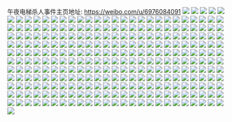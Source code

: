 午夜电梯杀人事件主页地址: https://weibo.com/u/6976084091 
![](https://wx4.sinaimg.cn/mw2000/007C6W9lly1h8xae1gsq5j30u0140doe.jpg) 
![](https://wx4.sinaimg.cn/mw2000/007C6W9lly1h8xae1r7spj30u014sdlo.jpg) 
![](https://wx4.sinaimg.cn/mw2000/007C6W9lly1h8xae28e8pj30u0140gsq.jpg) 
![](https://wx4.sinaimg.cn/mw2000/007C6W9lly1h8xae2nq2fj30u0140tf6.jpg) 
![](https://wx4.sinaimg.cn/mw2000/007C6W9lly1h8xae32w3oj30u013vahu.jpg) 
![](https://wx4.sinaimg.cn/mw2000/007C6W9lly1h8xae3k422j30u0140wk6.jpg) 
![](https://wx4.sinaimg.cn/mw2000/007C6W9lly1h8xae4dmjhj30u0177q9t.jpg) 
![](https://wx4.sinaimg.cn/mw2000/007C6W9lly1h8w4efa2d8j31sc2ds7wh.jpg) 
![](https://wx4.sinaimg.cn/mw2000/007C6W9lly1h8vhi0zeptj30k00zkq7b.jpg) 
![](https://wx4.sinaimg.cn/mw2000/007C6W9lly1h8ua3hy4bgj30qo0zkn1m.jpg) 
![](https://wx4.sinaimg.cn/mw2000/007C6W9lly1h8ua3if5p1j30qo0zkaep.jpg) 
![](https://wx4.sinaimg.cn/mw2000/007C6W9lly1h8ua3it49hj30qo0zkwj9.jpg) 
![](https://wx4.sinaimg.cn/mw2000/007C6W9lly1h8ua3higmoj30qo0zkdiq.jpg) 
![](https://wx4.sinaimg.cn/mw2000/007C6W9lly1h8ua3j4yooj30u0140q7n.jpg) 
![](https://wx4.sinaimg.cn/mw2000/007C6W9lly1h8u4aq0ypyj30u0103n2b.jpg) 
![](https://wx4.sinaimg.cn/mw2000/007C6W9lly1h8u4aqsnscj30u01cvqaq.jpg) 
![](https://wx4.sinaimg.cn/mw2000/007C6W9lly1h8u4b9qrrwj30u010cdl2.jpg) 
![](https://wx4.sinaimg.cn/mw2000/007C6W9lly1h8tbrnvzd7j30wi0d9dgo.jpg) 
![](https://wx4.sinaimg.cn/mw2000/007C6W9lly1h8sy80ymtdj30u0140wk7.jpg) 
![](https://wx4.sinaimg.cn/mw2000/007C6W9lly1h8sy81arfij30rl0u8dgx.jpg) 
![](https://wx4.sinaimg.cn/mw2000/007C6W9lly1h8sy84ty2zj30qn0w60y9.jpg) 
![](https://wx4.sinaimg.cn/mw2000/007C6W9lly1h8sy862ceoj30u0140dkw.jpg) 
![](https://wx4.sinaimg.cn/mw2000/007C6W9lly1h8sy7zuofsj30u01hcjwn.jpg) 
![](https://wx4.sinaimg.cn/mw2000/007C6W9lly1h8sy8qeblxj30u01symzi.jpg) 
![](https://wx4.sinaimg.cn/mw2000/007C6W9lly1h8pgpykvw0j30u01fg788.jpg) 
![](https://wx4.sinaimg.cn/mw2000/007C6W9lly1h8n9lxxp55j30wi1ycqpv.jpg) 
![](https://wx4.sinaimg.cn/mw2000/007C6W9lly1h8mcppqw08j30j80cigme.jpg) 
![](https://wx4.sinaimg.cn/mw2000/007C6W9lly1h8l4hgln38j30u01sy0ws.jpg) 
![](https://wx4.sinaimg.cn/mw2000/007C6W9lly1h8itlcpww4j31400u0ajc.jpg) 
![](https://wx4.sinaimg.cn/mw2000/007C6W9lly1h8itlecup6j30u0140q57.jpg) 
![](https://wx4.sinaimg.cn/mw2000/007C6W9lly1h8itlbktgsj31400u0qcw.jpg) 
![](https://wx4.sinaimg.cn/mw2000/007C6W9lly1h8itlgizo3j30u0140wkr.jpg) 
![](https://wx4.sinaimg.cn/mw2000/007C6W9lly1h8f92ppw1ij30n00m8jsu.jpg) 
![](https://wx4.sinaimg.cn/mw2000/007C6W9lly1h8d0ps52tkj30u01sy44q.jpg) 
![](https://wx4.sinaimg.cn/mw2000/007C6W9lly1h8d0osl49xj30u01400wi.jpg) 
![](https://wx4.sinaimg.cn/mw2000/007C6W9lly1h8cfiyuufkj30qp0rqq5q.jpg) 
![](https://wx4.sinaimg.cn/mw2000/007C6W9lly1h84m7xalc6j30wi09jwg3.jpg) 
![](https://wx4.sinaimg.cn/mw2000/007C6W9lly1h80exnu38ij30u011vacv.jpg) 
![](https://wx4.sinaimg.cn/mw2000/007C6W9lly1h7xkvy8akjj30u00xmai3.jpg) 
![](https://wx4.sinaimg.cn/mw2000/007C6W9lly1h7xkw0erhrj30qo0js3zj.jpg) 
![](https://wx4.sinaimg.cn/mw2000/007C6W9lly1h7oi4d02ktj327a354u0x.jpg) 
![](https://wx4.sinaimg.cn/mw2000/007C6W9lly1h7oi5w6n1rj32c02c0u10.jpg) 
![](https://wx4.sinaimg.cn/mw2000/007C6W9lly1h7oi5zbpvkj32c02c0hdw.jpg) 
![](https://wx4.sinaimg.cn/mw2000/007C6W9lly1h7oi5rjyenj30l60rkwhj.jpg) 
![](https://wx4.sinaimg.cn/mw2000/007C6W9lly1h7nbk9yydbj30lc35s17g.jpg) 
![](https://wx4.sinaimg.cn/mw2000/007C6W9lly1h7nbkali2cj30sg1s07ay.jpg) 
![](https://wx4.sinaimg.cn/mw2000/007C6W9lly1h7nbkb87uhj30sg23u17g.jpg) 
![](https://wx4.sinaimg.cn/mw2000/007C6W9lly1h7nbkbp1ufj30u0140gqf.jpg) 
![](https://wx4.sinaimg.cn/mw2000/007C6W9lly1h7ncu6qpdij30sg2prdti.jpg) 
![](https://wx4.sinaimg.cn/mw2000/007C6W9lly1h7naryfuhyj30o00u7wji.jpg) 
![](https://wx4.sinaimg.cn/mw2000/007C6W9lly1h7narz1d8nj30u00vun3z.jpg) 
![](https://wx4.sinaimg.cn/mw2000/007C6W9lly1h7b1j6caggj30u014078e.jpg) 
![](https://wx4.sinaimg.cn/mw2000/007C6W9lly1h76dsk413hj30u0140tbo.jpg) 
![](https://wx4.sinaimg.cn/mw2000/007C6W9lly1h76dslv0y3j30u0140q5m.jpg) 
![](https://wx4.sinaimg.cn/mw2000/007C6W9lly1h76dsqaj1nj30u00xpgoh.jpg) 
![](https://wx4.sinaimg.cn/mw2000/007C6W9lly1h73rj3y3xej30u014047b.jpg) 
![](https://wx4.sinaimg.cn/mw2000/007C6W9lly1h71oovilqfj30od0whjs6.jpg) 
![](https://wx4.sinaimg.cn/mw2000/007C6W9lly1h71oov1b65j30qo0zkwj2.jpg) 
![](https://wx4.sinaimg.cn/mw2000/007C6W9lly1h71oovxxmej30qo0zkq79.jpg) 
![](https://wx4.sinaimg.cn/mw2000/007C6W9lly1h71oowbfifj30qn0vg78j.jpg) 
![](https://wx4.sinaimg.cn/mw2000/007C6W9lly1h6wpovpm0lj30u01dtq4c.jpg) 
![](https://wx4.sinaimg.cn/mw2000/007C6W9lly1h6odda67vkj30sg1oxjvy.jpg) 
![](https://wx4.sinaimg.cn/mw2000/007C6W9lly1h6oddamv45j30zg1bagqv.jpg) 
![](https://wx4.sinaimg.cn/mw2000/007C6W9lly1h6oddbgeo5j30sg1kv0we.jpg) 
![](https://wx4.sinaimg.cn/mw2000/007C6W9lly1h6oddcnnr0j30sg35s7wh.jpg) 
![](https://wx4.sinaimg.cn/mw2000/007C6W9lly1h6oddde7sej316o1kw43h.jpg) 
![](https://wx4.sinaimg.cn/mw2000/007C6W9lly1h6oddfr4vbj32c0340x6p.jpg) 
![](https://wx4.sinaimg.cn/mw2000/007C6W9lly1h6oddiab22j32c0340k6q.jpg) 
![](https://wx4.sinaimg.cn/mw2000/007C6W9lly1h6oddilqmqj30zk1bf7ay.jpg) 
![](https://wx4.sinaimg.cn/mw2000/007C6W9lly1h6oddl0wwfj32c0340wsw.jpg) 
![](https://wx4.sinaimg.cn/mw2000/007C6W9lly1h6oddn7a6nj32c0340hdu.jpg) 
![](https://wx4.sinaimg.cn/mw2000/007C6W9lly1h6oddpfhi5j32c03407wi.jpg) 
![](https://wx4.sinaimg.cn/mw2000/007C6W9lly1h6oddrjk3hj32c0340qv6.jpg) 
![](https://wx4.sinaimg.cn/mw2000/007C6W9lly1h6oddt26zwj334022ok3m.jpg) 
![](https://wx4.sinaimg.cn/mw2000/007C6W9lly1h6oddue7loj31kp1y8ag7.jpg) 
![](https://wx4.sinaimg.cn/mw2000/007C6W9lly1h6oddvxltyj32c0340n7y.jpg) 
![](https://wx4.sinaimg.cn/mw2000/007C6W9lly1h6oddwywasj32c0340gv1.jpg) 
![](https://wx4.sinaimg.cn/mw2000/007C6W9lly1h6oddxekd3j30zg1bateg.jpg) 
![](https://wx4.sinaimg.cn/mw2000/007C6W9lly1h6oddxvr4gj30nj0vbqct.jpg) 
![](https://wx4.sinaimg.cn/mw2000/007C6W9lly1h6ju1rav66j30sg1srtcv.jpg) 
![](https://wx4.sinaimg.cn/mw2000/007C6W9lly1h6ju1rjfn2j30xr0u0dht.jpg) 
![](https://wx4.sinaimg.cn/mw2000/007C6W9lly1h6ju1wx6yfj30sg258whz.jpg) 
![](https://wx4.sinaimg.cn/mw2000/007C6W9lly1h6ju1t5ha9j32c02g0kjm.jpg) 
![](https://wx4.sinaimg.cn/mw2000/007C6W9lly1h6ju1wblqxj32o02o0wil.jpg) 
![](https://wx4.sinaimg.cn/mw2000/007C6W9lly1h6ju1vbp2wj32c02c01kx.jpg) 
![](https://wx4.sinaimg.cn/mw2000/007C6W9lly1h6ju1yh5ekj30sg4nb49a.jpg) 
![](https://wx4.sinaimg.cn/mw2000/007C6W9lly1h6ju1yvvlxj30zk1bf471.jpg) 
![](https://wx4.sinaimg.cn/mw2000/007C6W9lly1h6ju1z576jj30zk1bftcn.jpg) 
![](https://wx4.sinaimg.cn/mw2000/007C6W9lly1h6ju1zj5mnj30qo2w3tmn.jpg) 
![](https://wx4.sinaimg.cn/mw2000/007C6W9lly1h6ju204s66j30oy0w2433.jpg) 
![](https://wx4.sinaimg.cn/mw2000/007C6W9lly1h6ju20cxsuj30u0140doa.jpg) 
![](https://wx4.sinaimg.cn/mw2000/007C6W9lly1h6ju20mjvoj30qo28075r.jpg) 
![](https://wx4.sinaimg.cn/mw2000/007C6W9lly1h6ju20x3w8j30nq0zkmz1.jpg) 
![](https://wx4.sinaimg.cn/mw2000/007C6W9lly1h6ju21w8vxj31w01w07wi.jpg) 
![](https://wx4.sinaimg.cn/mw2000/007C6W9lly1h6ju22b80hj30u01hck19.jpg) 
![](https://wx4.sinaimg.cn/mw2000/007C6W9lly1h6ju2gfdetj32o02o0b2b.jpg) 
![](https://wx4.sinaimg.cn/mw2000/007C6W9lly1h6ju3dcq5oj30jh0g576d.jpg) 
![](https://wx4.sinaimg.cn/mw2000/007C6W9lly1h62quch2nwj30d60sg0vc.jpg) 
![](https://wx4.sinaimg.cn/mw2000/007C6W9lly1h62qucpijtj30d60sg76s.jpg) 
![](https://wx4.sinaimg.cn/mw2000/007C6W9lly1h601l9oekgj30lu0tqwfw.jpg) 
![](https://wx4.sinaimg.cn/mw2000/007C6W9lly1h601la5gkbj30ks0si79i.jpg) 
![](https://wx4.sinaimg.cn/mw2000/007C6W9lly1h5j1bkn1jaj32vo1xku0y.jpg) 
![](https://wx4.sinaimg.cn/mw2000/007C6W9lly1h5j1blp762j30ii0wy437.jpg) 
![](https://wx4.sinaimg.cn/mw2000/007C6W9lly1h5j1bo80evj30zk1beanc.jpg) 
![](https://wx4.sinaimg.cn/mw2000/007C6W9lly1h5j1bu9ihnj32ds36fb2a.jpg) 
![](https://wx4.sinaimg.cn/mw2000/007C6W9lly1h5j1buoy4hj30ng0xmti9.jpg) 
![](https://wx4.sinaimg.cn/mw2000/007C6W9lly1h5j1buzjc2j30sg0rk484.jpg) 
![](https://wx4.sinaimg.cn/mw2000/007C6W9lly1h5j1bvhdt7j30kx0sgqo5.jpg) 
![](https://wx4.sinaimg.cn/mw2000/007C6W9lly1h5j1bvqrcsj30on0v678w.jpg) 
![](https://wx4.sinaimg.cn/mw2000/007C6W9lly1h5j1bx1lrsj31qh2dr1ky.jpg) 
![](https://wx4.sinaimg.cn/mw2000/007C6W9lly1h5j1byvmn8j32qj2qkx6p.jpg) 
![](https://wx4.sinaimg.cn/mw2000/007C6W9lly1h5j1bz9abkj30u01t04bb.jpg) 
![](https://wx4.sinaimg.cn/mw2000/007C6W9lly1h46aa47y9fj30qo0zkdj6.jpg) 
![](https://wx4.sinaimg.cn/mw2000/007C6W9lly1h46aa4hqxbj30qo0zk431.jpg) 
![](https://wx4.sinaimg.cn/mw2000/007C6W9lly1h46aa5hzauj30pn0xcn27.jpg) 
![](https://wx4.sinaimg.cn/mw2000/007C6W9lly1h46aa5uub9j30qo0zkwga.jpg) 
![](https://wx4.sinaimg.cn/mw2000/007C6W9lly1h3gze2xnamj31t00u011u.jpg) 
![](https://wx4.sinaimg.cn/mw2000/007C6W9lly1h3gze38tw3j31t00u047m.jpg) 
![](https://wx4.sinaimg.cn/mw2000/007C6W9lly1h3gze3stkzj31t00u0gvt.jpg) 
![](https://wx4.sinaimg.cn/mw2000/007C6W9lly1h3gze43uchj31t00u0tid.jpg) 
![](https://wx4.sinaimg.cn/mw2000/007C6W9lly1h3fy4q7h2fj30u01jt14c.jpg) 
![](https://wx4.sinaimg.cn/mw2000/007C6W9lly1h38pg8nvgrj32o02o0e83.jpg) 
![](https://wx4.sinaimg.cn/mw2000/007C6W9lly1h38pfttgxaj32o03k01l1.jpg) 
![](https://wx4.sinaimg.cn/mw2000/007C6W9lly1h38pfug6cxj30zg1bagzb.jpg) 
![](https://wx4.sinaimg.cn/mw2000/007C6W9lly1h38pfx9ot3j32o03k0e86.jpg) 
![](https://wx4.sinaimg.cn/mw2000/007C6W9lly1h38pg06gjfj32o02o0hdx.jpg) 
![](https://wx4.sinaimg.cn/mw2000/007C6W9lly1h38pg64jlmj32o02o01kz.jpg) 
![](https://wx4.sinaimg.cn/mw2000/007C6W9lly1h38pga6wy2j32o02o0b2b.jpg) 
![](https://wx4.sinaimg.cn/mw2000/007C6W9lly1h38pfo4pvhj32o03k0hdw.jpg) 
![](https://wx4.sinaimg.cn/mw2000/007C6W9lly1h38pg1shwyj32o02o04qq.jpg) 
![](https://wx4.sinaimg.cn/mw2000/007C6W9lly1h38pfrhn79j32o03k0b2b.jpg) 
![](https://wx4.sinaimg.cn/mw2000/007C6W9lly1h38pg29rgrj30u00u0gp0.jpg) 
![](https://wx4.sinaimg.cn/mw2000/007C6W9lly1h38pg4ocx0j32o02o0kjm.jpg) 
![](https://wx4.sinaimg.cn/mw2000/007C6W9lly1h34js89cnjj32o02o0u0y.jpg) 
![](https://wx4.sinaimg.cn/mw2000/007C6W9lly1h34js9s1b2j32o02o0kjn.jpg) 
![](https://wx4.sinaimg.cn/mw2000/007C6W9lly1h34jsbg8shj32o02o0npf.jpg) 
![](https://wx4.sinaimg.cn/mw2000/007C6W9lly1h34jscl8fzj32o02o0hdu.jpg) 
![](https://wx4.sinaimg.cn/mw2000/007C6W9lly1h34jsdvxzyj32o02o0x6q.jpg) 
![](https://wx4.sinaimg.cn/mw2000/007C6W9lly1h34jsgmjf9j32o02o0npg.jpg) 
![](https://wx4.sinaimg.cn/mw2000/007C6W9lly1h31q9gaj01j30qo0zk46d.jpg) 
![](https://wx4.sinaimg.cn/mw2000/007C6W9lly1h31q9gniiyj30qo0zk0zo.jpg) 
![](https://wx4.sinaimg.cn/mw2000/007C6W9lly1h31q9hayq2j30qo0t40yt.jpg) 
![](https://wx4.sinaimg.cn/mw2000/007C6W9lly1h31q9hnz7qj30oj0vaq7e.jpg) 
![](https://wx4.sinaimg.cn/mw2000/007C6W9lly1h30jxtbsyzj31hc1hcnl8.jpg) 
![](https://wx4.sinaimg.cn/mw2000/007C6W9lly1h30jxpghl7j30od1a7wjm.jpg) 
![](https://wx4.sinaimg.cn/mw2000/007C6W9lly1h30jypitfmj316o1kwx0k.jpg) 
![](https://wx4.sinaimg.cn/mw2000/007C6W9lly1h30jyoyisej31s035snpe.jpg) 
![](https://wx4.sinaimg.cn/mw2000/007C6W9lly1h30jym2c4dj30zg1ba48t.jpg) 
![](https://wx4.sinaimg.cn/mw2000/007C6W9lly1h30jynfgrgj32c0340x6p.jpg) 
![](https://wx4.sinaimg.cn/mw2000/007C6W9lly1h30jyjnniej32o02o01l0.jpg) 
![](https://wx4.sinaimg.cn/mw2000/007C6W9lly1h30jyle0kmj32o02o0u10.jpg) 
![](https://wx4.sinaimg.cn/mw2000/007C6W9lly1h30jyyuj6rj32o02o0x6p.jpg) 
![](https://wx4.sinaimg.cn/mw2000/007C6W9lly1h2suagzd8hj30w016odmj.jpg) 
![](https://wx4.sinaimg.cn/mw2000/007C6W9lly1h2suahlnq3j30xk1dsh38.jpg) 
![](https://wx4.sinaimg.cn/mw2000/007C6W9lly1h2suajlpm8j32as340b2a.jpg) 
![](https://wx4.sinaimg.cn/mw2000/007C6W9lly1h2sualuestj32302waqv5.jpg) 
![](https://wx4.sinaimg.cn/mw2000/007C6W9lly1h2suaghtjpj3126183due.jpg) 
![](https://wx4.sinaimg.cn/mw2000/007C6W9lly1h2suamgs3pj30q815wam4.jpg) 
![](https://wx4.sinaimg.cn/mw2000/007C6W9lly1h2suaqgij0j32c0340npe.jpg) 
![](https://wx4.sinaimg.cn/mw2000/007C6W9lly1h2suanpgibj311y1e6e0i.jpg) 
![](https://wx4.sinaimg.cn/mw2000/007C6W9lly1h2suaopk0ej316o1kw1kx.jpg) 
![](https://wx4.sinaimg.cn/mw2000/007C6W9lly1h2qn4b6vusj30qo0ucaf9.jpg) 
![](https://wx4.sinaimg.cn/mw2000/007C6W9lly1h2mr1efxe3j30kg0a2ab4.jpg) 
![](https://wx4.sinaimg.cn/mw2000/007C6W9lly1h2mr1fde5mj30u01407wh.jpg) 
![](https://wx4.sinaimg.cn/mw2000/007C6W9lly1h2mr1eq30jj30u01407wh.jpg) 
![](https://wx4.sinaimg.cn/mw2000/007C6W9lly1h2jikufk0bj30u01hcn5x.jpg) 
![](https://wx4.sinaimg.cn/mw2000/007C6W9lly1h2jikv0unfj327i2y04j8.jpg) 
![](https://wx4.sinaimg.cn/mw2000/007C6W9lly1h2ji1v3417j30ke1a7gpd.jpg) 
![](https://wx4.sinaimg.cn/mw2000/007C6W9lly1h2ik5hae1pj30v915o11w.jpg) 
![](https://wx4.sinaimg.cn/mw2000/007C6W9lly1h2ik5hrjkqj30v915ojzd.jpg) 
![](https://wx4.sinaimg.cn/mw2000/007C6W9lly1h2ik5i63f7j30v915oqfi.jpg) 
![](https://wx4.sinaimg.cn/mw2000/007C6W9lly1h2ik5im079j30v915oqdk.jpg) 
![](https://wx4.sinaimg.cn/mw2000/007C6W9lly1h2ik5j5shsj31av1qiauk.jpg) 
![](https://wx4.sinaimg.cn/mw2000/007C6W9lly1h2ik5jl7hcj30v915owrk.jpg) 
![](https://wx4.sinaimg.cn/mw2000/007C6W9lly1h2ik5jz6t6j30v915otim.jpg) 
![](https://wx4.sinaimg.cn/mw2000/007C6W9lly1h2ik5k9cz7j30rs0ku41q.jpg) 
![](https://wx4.sinaimg.cn/mw2000/007C6W9lly1h2ik5kw0duj31mo268kga.jpg) 
![](https://wx4.sinaimg.cn/mw2000/007C6W9lly1h2iegboh9sj332z35f7wi.jpg) 
![](https://wx4.sinaimg.cn/mw2000/007C6W9lly1h2f7r6rh6aj30qo0zk0uy.jpg) 
![](https://wx4.sinaimg.cn/mw2000/007C6W9lly1h2f7qmw7dyj30u01hcwp4.jpg) 
![](https://wx4.sinaimg.cn/mw2000/007C6W9lly1h2f7qxczguj30u00u0466.jpg) 
![](https://wx4.sinaimg.cn/mw2000/007C6W9lly1h2f7ps6knij329p29p1l0.jpg) 
![](https://wx4.sinaimg.cn/mw2000/007C6W9lly1h2f7puxe0wj32o02o0u10.jpg) 
![](https://wx4.sinaimg.cn/mw2000/007C6W9lly1h2f7rpzfcbj30dc1e1jxy.jpg) 
![](https://wx4.sinaimg.cn/mw2000/007C6W9lly1h2f7s49wnyj30u00u0wlq.jpg) 
![](https://wx4.sinaimg.cn/mw2000/007C6W9lly1h2f7sd2sz7j30u00u077z.jpg) 
![](https://wx4.sinaimg.cn/mw2000/007C6W9lly1h2f7q09r4vj32o02o0kjl.jpg) 
![](https://wx4.sinaimg.cn/mw2000/007C6W9lly1h2dxpws92hj30qo0zkjve.jpg) 
![](https://wx4.sinaimg.cn/mw2000/007C6W9lly1h2dxpwjlwkj30q80nkdki.jpg) 
![](https://wx4.sinaimg.cn/mw2000/007C6W9lly1h2dxqsq427j32o02o07eb.jpg) 
![](https://wx4.sinaimg.cn/mw2000/007C6W9lly1h2dxtga99kj30qo0zktir.jpg) 
![](https://wx4.sinaimg.cn/mw2000/007C6W9lly1h2agpb00kjj30u01f7amp.jpg) 
![](https://wx4.sinaimg.cn/mw2000/007C6W9lly1h2agpbeyujj30qo0zk108.jpg) 
![](https://wx4.sinaimg.cn/mw2000/007C6W9lly1h2agpc3esuj30qo0zkn4l.jpg) 
![](https://wx4.sinaimg.cn/mw2000/007C6W9lly1h2926p9hgrj30q817gwix.jpg) 
![](https://wx4.sinaimg.cn/mw2000/007C6W9lly1h28wmhdxpej30u00u0dji.jpg) 
![](https://wx4.sinaimg.cn/mw2000/007C6W9lly1h28wmhp93bj310r0u0grl.jpg) 
![](https://wx4.sinaimg.cn/mw2000/007C6W9lly1h28wmi3i2oj30u013xwiy.jpg) 
![](https://wx4.sinaimg.cn/mw2000/007C6W9lly1h28wmihr7wj30u0140ah2.jpg) 
![](https://wx4.sinaimg.cn/mw2000/007C6W9lly1h28wmizs13j30u00u0jvk.jpg) 
![](https://wx4.sinaimg.cn/mw2000/007C6W9lly1h28wmjhtgyj30u00u0djf.jpg) 
![](https://wx4.sinaimg.cn/mw2000/007C6W9lly1h24lqg54gij30on0yv760.jpg) 
![](https://wx4.sinaimg.cn/mw2000/007C6W9lly1h21u4kqqufj31400u078h.jpg) 
![](https://wx4.sinaimg.cn/mw2000/007C6W9lly1h21u4l5375j30u00u0q93.jpg) 
![](https://wx4.sinaimg.cn/mw2000/007C6W9lly1h21u4lin1pj30zr0u0tg1.jpg) 
![](https://wx4.sinaimg.cn/mw2000/007C6W9lly1h21u4lwl1aj30u01t0n7s.jpg) 
![](https://wx4.sinaimg.cn/mw2000/007C6W9lly1h21u4mftrmj30u00u0djf.jpg) 
![](https://wx4.sinaimg.cn/mw2000/007C6W9lly1h21u4mrzjbj30u00u0jvk.jpg) 
![](https://wx4.sinaimg.cn/mw2000/007C6W9lly1h21u4n684nj31hc0onqax.jpg) 
![](https://wx4.sinaimg.cn/mw2000/007C6W9lly1h21u4nk88zj30u0140dlf.jpg) 
![](https://wx4.sinaimg.cn/mw2000/007C6W9lly1h21u4nzd1rj30zk0pcn26.jpg) 
![](https://wx4.sinaimg.cn/mw2000/007C6W9lly1h21u4o9kkfj30qo0zkwip.jpg) 
![](https://wx4.sinaimg.cn/mw2000/007C6W9lly1h21u4okwo4j313z0u047n.jpg) 
![](https://wx4.sinaimg.cn/mw2000/007C6W9lly1h1u46h1zh0j30yf0u0tda.jpg) 
![](https://wx4.sinaimg.cn/mw2000/007C6W9lly1h1u46hcjcyj313z0u0n43.jpg) 
![](https://wx4.sinaimg.cn/mw2000/007C6W9lly1h1u46hsbq1j31400u0jyc.jpg) 
![](https://wx4.sinaimg.cn/mw2000/007C6W9lly1h1u46i28p0j31400u0afz.jpg) 
![](https://wx4.sinaimg.cn/mw2000/007C6W9lly1h1u46ihd2dj31400u041z.jpg) 
![](https://wx4.sinaimg.cn/mw2000/007C6W9lly1h1r08l3zacj30ku114wmu.jpg) 
![](https://wx4.sinaimg.cn/mw2000/007C6W9lly1h1og0gx617j30u00u0q7z.jpg) 
![](https://wx4.sinaimg.cn/mw2000/007C6W9lly1h1og0hgv2wj30u00u0n0l.jpg) 
![](https://wx4.sinaimg.cn/mw2000/007C6W9lly1h1og0htvusj31t00u0q62.jpg) 
![](https://wx4.sinaimg.cn/mw2000/007C6W9lly1h1og0inytwj30u00u079c.jpg) 
![](https://wx4.sinaimg.cn/mw2000/007C6W9lly1h1og0j9m6kj30u00u0qaj.jpg) 
![](https://wx4.sinaimg.cn/mw2000/007C6W9lly1h1og0js2ktj30u00u0afe.jpg) 
![](https://wx4.sinaimg.cn/mw2000/007C6W9lly1h1m2yjoefdj30u00u0jx4.jpg) 
![](https://wx4.sinaimg.cn/mw2000/007C6W9lly1h1m2yk55xoj30u00u0dkm.jpg) 
![](https://wx4.sinaimg.cn/mw2000/007C6W9lly1h1m2ykowfnj30u00u0gpr.jpg) 
![](https://wx4.sinaimg.cn/mw2000/007C6W9lly1h1m2yl49pwj30u00u0q5v.jpg) 
![](https://wx4.sinaimg.cn/mw2000/007C6W9lly1h1m2ylh16rj30u00u00vs.jpg) 
![](https://wx4.sinaimg.cn/mw2000/007C6W9lly1h1m2ylwdhkj30u00u0jyh.jpg) 
![](https://wx4.sinaimg.cn/mw2000/007C6W9lly1h1m2ymeeycj30u00u0tfd.jpg) 
![](https://wx4.sinaimg.cn/mw2000/007C6W9lly1h1m2ymq8cgj30u00vywgl.jpg) 
![](https://wx4.sinaimg.cn/mw2000/007C6W9lly1h1m2yj8iuvj31400u0td1.jpg) 
![](https://wx4.sinaimg.cn/mw2000/007C6W9lly1h1m2w7cqgqj30u0185k02.jpg) 
![](https://wx4.sinaimg.cn/mw2000/007C6W9lly1h1ipez7j5fj30m20srwh0.jpg) 
![](https://wx4.sinaimg.cn/mw2000/007C6W9lly1h1ipezz50wj30qo0zk0vs.jpg) 
![](https://wx4.sinaimg.cn/mw2000/007C6W9lly1h1ipf0gx2ij30qo0zkgq8.jpg) 
![](https://wx4.sinaimg.cn/mw2000/007C6W9lly1h1ipf0u1vfj30qo0zkq7e.jpg) 
![](https://wx4.sinaimg.cn/mw2000/007C6W9lly1h1ipf1l01gj30qo0zkwi5.jpg) 
![](https://wx4.sinaimg.cn/mw2000/007C6W9lly1h1ipf19ej5j30qo0zkdk1.jpg) 
![](https://wx4.sinaimg.cn/mw2000/007C6W9lly1h1ewonwk2bj30u00u00ye.jpg) 
![](https://wx4.sinaimg.cn/mw2000/007C6W9lly1h1ewoogocpj30u00u0dk6.jpg) 
![](https://wx4.sinaimg.cn/mw2000/007C6W9lly1h1ewoouepuj30u00u0n1r.jpg) 
![](https://wx4.sinaimg.cn/mw2000/007C6W9lly1h1ewopcy87j30u00u0tm4.jpg) 
![](https://wx4.sinaimg.cn/mw2000/007C6W9lly1h1cpwyklizj31140kuq9t.jpg) 
![](https://wx4.sinaimg.cn/mw2000/007C6W9lly1h1cpwyzewjj31140kuwm0.jpg) 
![](https://wx4.sinaimg.cn/mw2000/007C6W9lly1h1cpwzaj7kj31140ku458.jpg) 
![](https://wx4.sinaimg.cn/mw2000/007C6W9lly1h1cpwzjmyfj31140kutcl.jpg) 
![](https://wx4.sinaimg.cn/mw2000/007C6W9lly1h1biqv6q3lj30u00u0q7f.jpg) 
![](https://wx4.sinaimg.cn/mw2000/007C6W9lly1h1bitw6e7dj30u00u0q71.jpg) 
![](https://wx4.sinaimg.cn/mw2000/007C6W9lly1h1biqwb7rqj30u00u0n31.jpg) 
![](https://wx4.sinaimg.cn/mw2000/007C6W9lly1h1biuzzszgj30wq0i0gnk.jpg) 
![](https://wx4.sinaimg.cn/mw2000/007C6W9lly1h1biujbdw5j30wq0i0wg5.jpg) 
![](https://wx4.sinaimg.cn/mw2000/007C6W9lly1h1biqxahknj30u00u0wih.jpg) 
![](https://wx4.sinaimg.cn/mw2000/007C6W9lly1h1biu9r6b6j30u00u040v.jpg) 
![](https://wx4.sinaimg.cn/mw2000/007C6W9lly1h1biqyi2prj30u00u0dlt.jpg) 
![](https://wx4.sinaimg.cn/mw2000/007C6W9lly1h1biqysu1xj313z0u0n3u.jpg) 
![](https://wx4.sinaimg.cn/mw2000/007C6W9lly1h1bivk6yosj31400u07b6.jpg) 
![](https://wx4.sinaimg.cn/mw2000/007C6W9lly1h1biqzlxdzj30u01t07ce.jpg) 
![](https://wx4.sinaimg.cn/mw2000/007C6W9lly1h1bir0acedj30u00u0tah.jpg) 
![](https://wx4.sinaimg.cn/mw2000/007C6W9lly1h16wkhiw52j30u00u079o.jpg) 
![](https://wx4.sinaimg.cn/mw2000/007C6W9lly1h16wkhvj9kj30u00u0q6v.jpg) 
![](https://wx4.sinaimg.cn/mw2000/007C6W9lly1h16wki7kbxj30u00u0td1.jpg) 
![](https://wx4.sinaimg.cn/mw2000/007C6W9lly1h16wkime0bj30u00u0n3m.jpg) 
![](https://wx4.sinaimg.cn/mw2000/007C6W9lly1h16wkj0rtmj30u00u077h.jpg) 
![](https://wx4.sinaimg.cn/mw2000/007C6W9lly1h16wkjdl51j30u00u00w0.jpg) 
![](https://wx4.sinaimg.cn/mw2000/007C6W9lly1h16wkjqoj5j30u00u0agr.jpg) 
![](https://wx4.sinaimg.cn/mw2000/007C6W9lly1h16wkk7c1aj30u00u0gno.jpg) 
![](https://wx4.sinaimg.cn/mw2000/007C6W9lly1h16wlxao03j30u00u00x5.jpg) 
![](https://wx4.sinaimg.cn/mw2000/007C6W9lly1h16wlxnwq0j30u00u0q6w.jpg) 
![](https://wx4.sinaimg.cn/mw2000/007C6W9lly1h16wf5v4sjj30u01t0woe.jpg) 
![](https://wx4.sinaimg.cn/mw2000/007C6W9lly1h13k1awkorj30u00u00w1.jpg) 
![](https://wx4.sinaimg.cn/mw2000/007C6W9lly1h13k1bke6wj30u00u0qiu.jpg) 
![](https://wx4.sinaimg.cn/mw2000/007C6W9lly1h13k1bvlkuj30u00u0qa7.jpg) 
![](https://wx4.sinaimg.cn/mw2000/007C6W9lly1h13k1c7vl0j30u00u077u.jpg) 
![](https://wx4.sinaimg.cn/mw2000/007C6W9lly1h11cvb1qduj30u01hcwl7.jpg) 
![](https://wx4.sinaimg.cn/mw2000/007C6W9lly1h11cvbkxn8j30u00u0wie.jpg) 
![](https://wx4.sinaimg.cn/mw2000/007C6W9lly1h11cvbzl3dj30u00u03yu.jpg) 
![](https://wx4.sinaimg.cn/mw2000/007C6W9lly1h11cvcgvjej30u00u0481.jpg) 
![](https://wx4.sinaimg.cn/mw2000/007C6W9lly1h11cvcv779j30u00u0dj9.jpg) 
